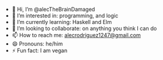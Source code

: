 - 👋 Hi, I’m @alecTheBrainDamaged
- 👀 I’m interested in: programming, and logic
- 🌱 I’m currently learning: Haskell and Elm
- 💞️ I’m looking to collaborate: on anything you think I can do
- 📫 How to reach me: alecrodriguez1247@gmail.com
- 😄 Pronouns: he/him
- ⚡ Fun fact: I am vegan

<!---
alecTheBrainDamaged/alecTheBrainDamaged is a ✨ special ✨ repository because its `README.md` (this file) appears on your GitHub profile.
You can click the Preview link to take a look at your changes.
--->
